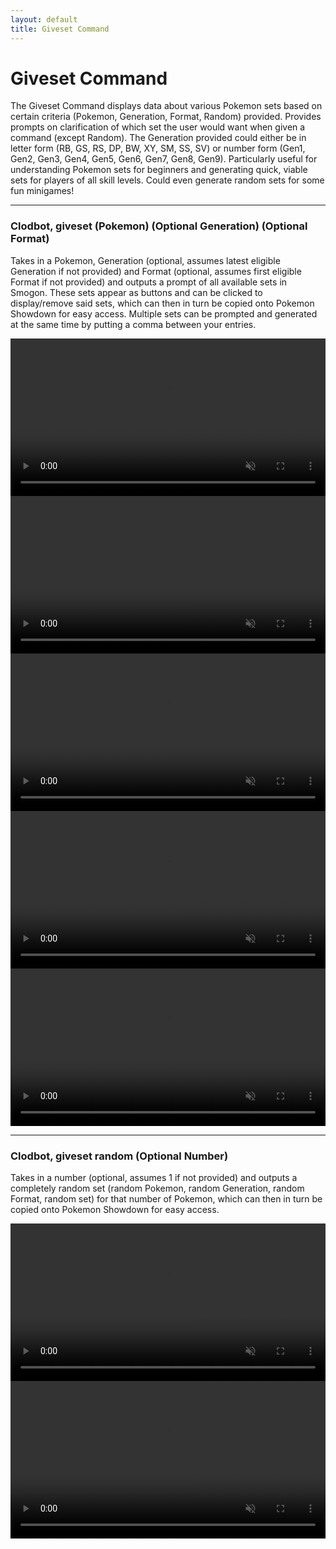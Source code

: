 ```yaml
---
layout: default
title: Giveset Command
---
```


# Giveset Command

The Giveset Command displays data about various Pokemon sets based on certain criteria (Pokemon, Generation, Format, Random) provided. Provides prompts on clarification of which set the user would want when given a command (except Random). The Generation provided could either be in letter form (RB, GS, RS, DP, BW, XY, SM, SS, SV) or number form (Gen1, Gen2, Gen3, Gen4, Gen5, Gen6, Gen7, Gen8, Gen9). Particularly useful for understanding Pokemon sets for beginners and generating quick, viable sets for players of all skill levels. Could even generate random sets for some fun minigames!

<hr class="line">

### Clodbot, giveset (Pokemon) (Optional Generation) (Optional Format)

Takes in a Pokemon, Generation (optional, assumes latest eligible Generation if not provided) and Format (optional, assumes first eligible Format if not provided) and outputs a prompt of all available sets in Smogon. These sets appear as buttons and can be clicked to display/remove said sets, which can then in turn be copied onto Pokemon Showdown for easy access. Multiple sets can be prompted and generated at the same time by putting a comma between your entries.

<video src="assets/videos/Giveset_Pokemon.mp4" style="width:100%; height:auto;" autoplay loop muted></video>
<video src="assets/videos/Giveset_Pokemon_Generation_Numbers.mp4" style="width:100%; height:auto;" autoplay loop muted></video>
<video src="assets/videos/Giveset_Pokemon_Generation_Letters.mp4" style="width:100%; height:auto;" autoplay loop muted></video>
<video src="assets/videos/Giveset_Pokemon_Generation_Format.mp4" style="width:100%; height:auto;" autoplay loop muted></video>
<video src="assets/videos/Giveset_Multiple.mp4" style="width:100%; height:auto;" autoplay loop muted></video>

<hr class="line">

### Clodbot, giveset random (Optional Number)

Takes in a number (optional, assumes 1 if not provided) and outputs a completely random set (random Pokemon, random Generation, random Format, random set) for that number of Pokemon, which can then in turn be copied onto Pokemon Showdown for easy access.

<video src="assets/videos/Sheet_Set.mp4" style="width:100%; height:auto;" autoplay loop muted></video>
<video src="assets/videos/Sheet_Set.mp4" style="width:100%; height:auto;" autoplay loop muted></video>

